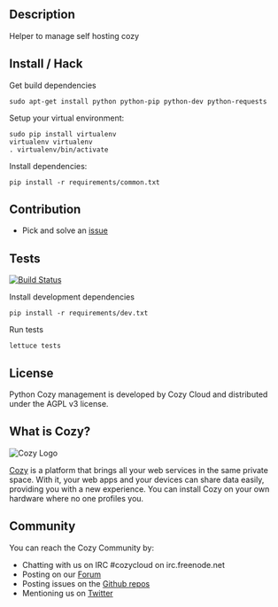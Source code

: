 ## Description

Helper to manage self hosting cozy

## Install / Hack

Get build dependencies

    sudo apt-get install python python-pip python-dev python-requests

Setup your virtual environment:

    sudo pip install virtualenv
    virtualenv virtualenv
    . virtualenv/bin/activate

Install dependencies:

    pip install -r requirements/common.txt

## Contribution

* Pick and solve an [issue](https://github.com/cozy/python_cozy_management/issues)

## Tests

[![Build
Status](https://travis-ci.org/cozy/python_cozy_management.png?branch=master)](https://travis-ci.org/cozy/python_cozy_management)

Install development dependencies

    pip install -r requirements/dev.txt

Run tests

    lettuce tests

## License

Python Cozy management is developed by Cozy Cloud and distributed under the AGPL v3 license.

## What is Cozy?

![Cozy Logo](https://raw.github.com/cozy/cozy-setup/gh-pages/assets/images/happycloud.png)

[Cozy](http://cozy.io) is a platform that brings all your web services in the
same private space.  With it, your web apps and your devices can share data
easily, providing you with a new experience. You can install Cozy on your own
hardware where no one profiles you. 

## Community 

You can reach the Cozy Community by:

* Chatting with us on IRC #cozycloud on irc.freenode.net
* Posting on our [Forum](https://forum.cozy.io/)
* Posting issues on the [Github repos](https://github.com/cozy/)
* Mentioning us on [Twitter](http://twitter.com/mycozycloud)
